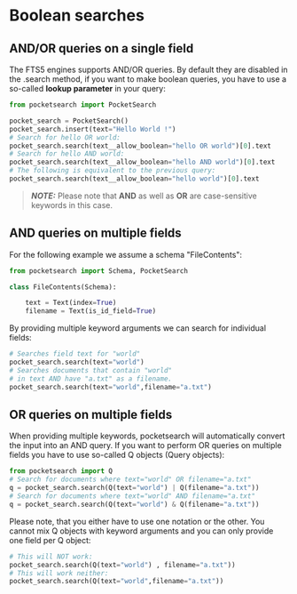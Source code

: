 # Boolean searches

## AND/OR queries on a single field

The FTS5 engines supports AND/OR queries. By 
default they are disabled in the .search method, if you want to make boolean 
queries, you have to use a so-called **lookup parameter** in your query: 

```Python
from pocketsearch import PocketSearch

pocket_search = PocketSearch()
pocket_search.insert(text="Hello World !")
# Search for hello OR world:
pocket_search.search(text__allow_boolean="hello OR world")[0].text
# Search for hello AND world:
pocket_search.search(text__allow_boolean="hello AND world")[0].text
# The following is equivalent to the previous query:
pocket_search.search(text__allow_boolean="hello world")[0].text
```

> **_NOTE:_**  Please note that **AND** as well as **OR** are case-sensitive 
keywords in this case. 

## AND queries on multiple fields

For the following example we assume a schema "FileContents":

```Python
from pocketsearch import Schema, PocketSearch

class FileContents(Schema):

    text = Text(index=True)
    filename = Text(is_id_field=True)
```

By providing multiple keyword arguments we can search for individual fields:

```Python
# Searches field text for "world"
pocket_search.search(text="world")
# Searches documents that contain "world" 
# in text AND have "a.txt" as a filename.
pocket_search.search(text="world",filename="a.txt")
```

## OR queries on multiple fields

When providing multiple keywords, pocketsearch will automatically convert the 
input into an AND query. If you want to perform OR queries on multiple fields 
you have to use so-called Q objects (Query objects):

```Python
from pocketsearch import Q
# Search for documents where text="world" OR filename="a.txt"
q = pocket_search.search(Q(text="world") | Q(filename="a.txt"))
# Search for documents where text="world" AND filename="a.txt"
q = pocket_search.search(Q(text="world") & Q(filename="a.txt"))
```

Please note, that you either have to use one notation or the other. You cannot mix 
Q objects with keyword arguments and you can only provide one field per Q object:

```Python
# This will NOT work:
pocket_search.search(Q(text="world") , filename="a.txt"))
# This will work neither:
pocket_search.search(Q(text="world",filename="a.txt"))
```




